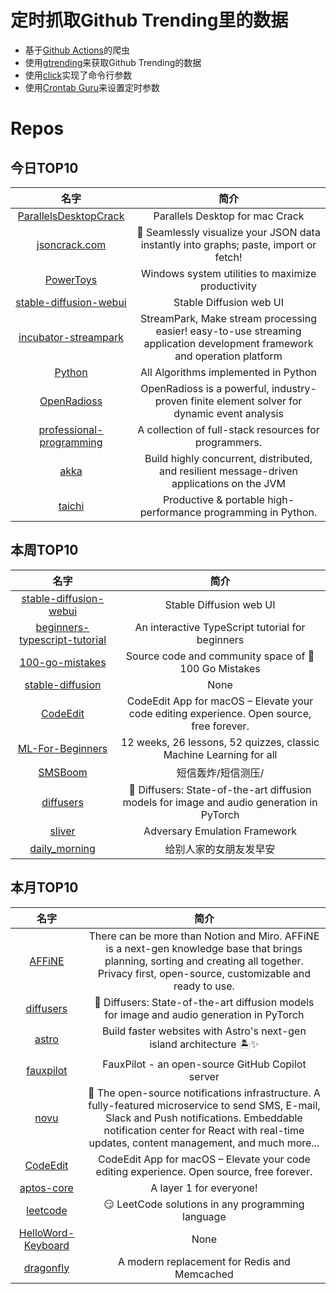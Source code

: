 # 定时抓取Github Trending里的数据
* 基于[Github Actions](https://docs.github.com/en/actions)的爬虫
* 使用[gtrending](https://github.com/hedythedev/gtrending)来获取Github Trending的数据
* 使用[click](https://github.com/pallets/click)实现了命令行参数
* 使用[Crontab Guru](https://crontab.guru/)来设置定时参数

# Repos
## 今日TOP10 
<!-- START OF DAILY_TOP10_REPOS -->
| 名字 | 简介 |
| :----: | :----: |
| [ParallelsDesktopCrack](https://github.com/somebasj/ParallelsDesktopCrack) | Parallels Desktop for mac Crack |
| [jsoncrack.com](https://github.com/AykutSarac/jsoncrack.com) | 🔮 Seamlessly visualize your JSON data instantly into graphs; paste, import or fetch! |
| [PowerToys](https://github.com/microsoft/PowerToys) | Windows system utilities to maximize productivity |
| [stable-diffusion-webui](https://github.com/AUTOMATIC1111/stable-diffusion-webui) | Stable Diffusion web UI |
| [incubator-streampark](https://github.com/apache/incubator-streampark) | StreamPark, Make stream processing easier! easy-to-use streaming application development framework and operation platform |
| [Python](https://github.com/TheAlgorithms/Python) | All Algorithms implemented in Python |
| [OpenRadioss](https://github.com/OpenRadioss/OpenRadioss) | OpenRadioss is a powerful, industry-proven finite element solver for dynamic event analysis |
| [professional-programming](https://github.com/charlax/professional-programming) | A collection of full-stack resources for programmers. |
| [akka](https://github.com/akka/akka) | Build highly concurrent, distributed, and resilient message-driven applications on the JVM |
| [taichi](https://github.com/taichi-dev/taichi) | Productive & portable high-performance programming in Python. |
<!-- END OF DAILY_TOP10_REPOS -->

## 本周TOP10
<!-- START OF WEEKLY_TOP10_REPOS -->
| 名字 | 简介 |
| :----: | :----: |
| [stable-diffusion-webui](https://github.com/hlky/stable-diffusion-webui) | Stable Diffusion web UI |
| [beginners-typescript-tutorial](https://github.com/total-typescript/beginners-typescript-tutorial) | An interactive TypeScript tutorial for beginners |
| [100-go-mistakes](https://github.com/teivah/100-go-mistakes) | Source code and community space of 📖 100 Go Mistakes |
| [stable-diffusion](https://github.com/CompVis/stable-diffusion) | None |
| [CodeEdit](https://github.com/CodeEditApp/CodeEdit) | CodeEdit App for macOS – Elevate your code editing experience. Open source, free forever. |
| [ML-For-Beginners](https://github.com/microsoft/ML-For-Beginners) | 12 weeks, 26 lessons, 52 quizzes, classic Machine Learning for all |
| [SMSBoom](https://github.com/OpenEthan/SMSBoom) | 短信轰炸/短信测压/ | 一个健壮免费的python短信轰炸程序，专门炸坏蛋蛋，百万接口，多线程全自动添加有效接口，支持异步协程百万并发，全免费的短信轰炸工具！！hongkonger开发全网首发！！ |
| [diffusers](https://github.com/huggingface/diffusers) | 🤗 Diffusers: State-of-the-art diffusion models for image and audio generation in PyTorch |
| [sliver](https://github.com/BishopFox/sliver) | Adversary Emulation Framework |
| [daily_morning](https://github.com/rxrw/daily_morning) | 给别人家的女朋友发早安 |
<!-- END OF WEEKLY_TOP10_REPOS -->

## 本月TOP10
<!-- START OF MONTHLY_TOP10_REPOS -->
| 名字 | 简介 |
| :----: | :----: |
| [AFFiNE](https://github.com/toeverything/AFFiNE) | There can be more than Notion and Miro. AFFiNE is a next-gen knowledge base that brings planning, sorting and creating all together. Privacy first, open-source, customizable and ready to use. |
| [diffusers](https://github.com/huggingface/diffusers) | 🤗 Diffusers: State-of-the-art diffusion models for image and audio generation in PyTorch |
| [astro](https://github.com/withastro/astro) | Build faster websites with Astro's next-gen island architecture 🏝✨ |
| [fauxpilot](https://github.com/moyix/fauxpilot) | FauxPilot - an open-source GitHub Copilot server |
| [novu](https://github.com/novuhq/novu) | 🚀 The open-source notifications infrastructure. A fully-featured microservice to send SMS, E-mail, Slack and Push notifications. Embeddable notification center for React with real-time updates, content management, and much more... |
| [CodeEdit](https://github.com/CodeEditApp/CodeEdit) | CodeEdit App for macOS – Elevate your code editing experience. Open source, free forever. |
| [aptos-core](https://github.com/aptos-labs/aptos-core) | A layer 1 for everyone! |
| [leetcode](https://github.com/doocs/leetcode) | 😏 LeetCode solutions in any programming language | 多种编程语言实现 LeetCode、《剑指 Offer（第 2 版）》、《程序员面试金典（第 6 版）》题解 |
| [HelloWord-Keyboard](https://github.com/peng-zhihui/HelloWord-Keyboard) | None |
| [dragonfly](https://github.com/dragonflydb/dragonfly) | A modern replacement for Redis and Memcached |
<!-- END OF MONTHLY_TOP10_REPOS -->
